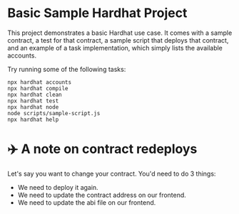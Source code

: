 # Basic Sample Hardhat Project

This project demonstrates a basic Hardhat use case. It comes with a sample contract, a test for that contract, a sample script that deploys that contract, and an example of a task implementation, which simply lists the available accounts.

Try running some of the following tasks:

```shell
npx hardhat accounts
npx hardhat compile
npx hardhat clean
npx hardhat test
npx hardhat node
node scripts/sample-script.js
npx hardhat help
```

# ✈️ A note on contract redeploys

Let's say you want to change your contract. You'd need to do 3 things:

- We need to deploy it again.
- We need to update the contract address on our frontend.
- We need to update the abi file on our frontend.
